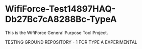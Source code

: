 # WifiForce-Test14897HAQ-Db27Bc7cA8288Bc-TypeA
This is the WifiForce General Purpose Tool Project.


TESTING GROUND REPOSITORY - 1 FOR TYPE A EXPERIMENTAL
